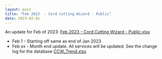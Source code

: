 ```yaml
---
layout: post
title: "Feb 2023  - Cord Cutting Wizard - Public"
date: 2023-02-01
---
```

<p>An update for Feb of 2023: <a href="/Feb 2023 - Cord Cutting Wizard - Public.xlsx">Feb 2023 - Cord Cutting Wizard - Public.xlsx</a>
  <p>
    <ul>
      <li>Feb 1 - Starting off same as end of Jan 2023
      <li>Feb xx - Month end update. All services will be updated. See the change log for the database <a href="/CCW_Trend.xlsx">CCW_Trend.xlsx</a>
    </ul>
